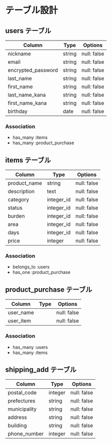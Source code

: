 # テーブル設計

## users テーブル

| Column             | Type   | Options     |
| ------------------ | ------ | ----------- |
| nickname           | string | null: false |
| email              | string | null: false |
| encrypted_password | string | null: false |
| last_name          | string | null: false |
| first_name         | string | null: false |
| last_name_kana     | string | null: false |
| first_name_kana    | string | null: false |
| birthday           | date   | null: false |

### Association

- has_many :items
- has_many :product_purchase

## items テーブル

| Column          | Type          | Options     |
| --------------- | ------------- | ----------- |
| product_name    | string        | null: false |
| description     | text          | null: false |
| category        | integer_id    | null: false |
| status          | integer_id    | null: false |
| burden          | integer_id    | null: false |
| area            | integer_id    | null: false |
| days            | integer_id    | null: false |
| price           | integer       | null: false |

### Association

- belongs_to :users
- has_one    :product_purchase

## product_purchase テーブル

| Column           | Type          | Options     |
| ---------------- | ------------- | ----------- |
| user_name        |               | null: false |
| user_item        |               | null: false |

### Association

- has_many :users
- has_many :items

## shipping_add テーブル

| Column           | Type          | Options     |
| ---------------- | ------------- | ----------- |
| postal_code      | integer       | null: false |
| prefectures      | string        | null: false |
| municipality     | string        | null: false |
| address          | string        | null: false |
| building         | string        | null: false |
| phone_number     | integer       | null: false |
